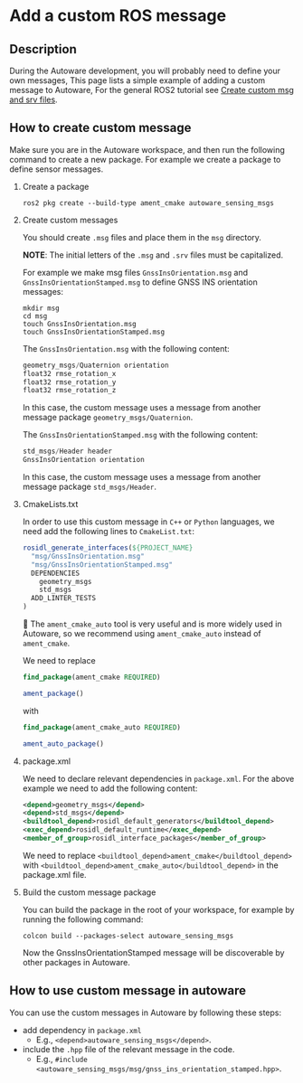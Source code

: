 # Add a custom ROS message

## Description

During the Autoware development, you will probably need to define your own messages, This page lists a simple example of adding a custom message to Autoware, For the general ROS2 tutorial see [Create custom msg and srv files](http://docs.ros.org/en/galactic/Tutorials/Beginner-Client-Libraries/Custom-ROS2-Interfaces.html). 

## How to create custom message

Make sure you are in the Autoware workspace, and then run the following command to create a new package. 
For example we create a package to define sensor messages.

1. Create a package

   ```console
   ros2 pkg create --build-type ament_cmake autoware_sensing_msgs
   ```

2. Create custom messages

   You should create `.msg` files and place them in the `msg` directory.

   **NOTE**:  The initial letters of the `.msg` and `.srv` files must be capitalized. 

   For example we make msg files `GnssInsOrientation.msg` and `GnssInsOrientationStamped.msg` to define GNSS INS orientation messages:

   ```console
   mkdir msg
   cd msg
   touch GnssInsOrientation.msg
   touch GnssInsOrientationStamped.msg
   ```

    The `GnssInsOrientation.msg` with the following content:

    ```c++
    geometry_msgs/Quaternion orientation
    float32 rmse_rotation_x
    float32 rmse_rotation_y
    float32 rmse_rotation_z
    ``` 

    In this case, the custom message uses a message from another message package `geometry_msgs/Quaternion`.

    The `GnssInsOrientationStamped.msg` with the following content:

    ```c++
    std_msgs/Header header
    GnssInsOrientation orientation
    ``` 

    In this case, the custom message uses a message from another message package `std_msgs/Header`.

3. CmakeLists.txt

   In order to use this custom message in `C++` or `Python` languages, we need add the following lines to `CmakeList.txt`:

   ```cmake
   rosidl_generate_interfaces(${PROJECT_NAME}
     "msg/GnssInsOrientation.msg"
     "msg/GnssInsOrientationStamped.msg"
     DEPENDENCIES
       geometry_msgs
       std_msgs
     ADD_LINTER_TESTS
   )
   ```

   :speech_balloon: The `ament_cmake_auto` tool is very useful and is more widely used in Autoware, so we recommend using `ament_cmake_auto` instead of `ament_cmake`. 

   We need to replace

   ```cmake
   find_package(ament_cmake REQUIRED)

   ament_package()
   ```

   with

   ```cmake
   find_package(ament_cmake_auto REQUIRED)

   ament_auto_package()
   ```

4. package.xml

   We need to declare relevant dependencies in `package.xml`. For the above example we need to add the following content:

   ```xml
   <depend>geometry_msgs</depend>
   <depend>std_msgs</depend>
   <buildtool_depend>rosidl_default_generators</buildtool_depend>
   <exec_depend>rosidl_default_runtime</exec_depend>
   <member_of_group>rosidl_interface_packages</member_of_group>
   ```
   
   We need to replace `<buildtool_depend>ament_cmake</buildtool_depend>` with `<buildtool_depend>ament_cmake_auto</buildtool_depend>` in the package.xml file.

5. Build the custom message package

   You can build the package in the root of your workspace, for example by running the following command:

   ```console
   colcon build --packages-select autoware_sensing_msgs
   ```

   Now the GnssInsOrientationStamped message will be discoverable by other packages in Autoware.

## How to use custom message in autoware

You can use the custom messages in Autoware by following these steps:

- add dependency in `package.xml`
   - E.g., `<depend>autoware_sensing_msgs</depend>`.
- include the `.hpp` file of the relevant message in the code.
   - E.g., `#include <autoware_sensing_msgs/msg/gnss_ins_orientation_stamped.hpp>`.